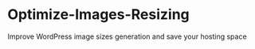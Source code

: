Optimize-Images-Resizing
========================

Improve WordPress image sizes generation and save your hosting space
